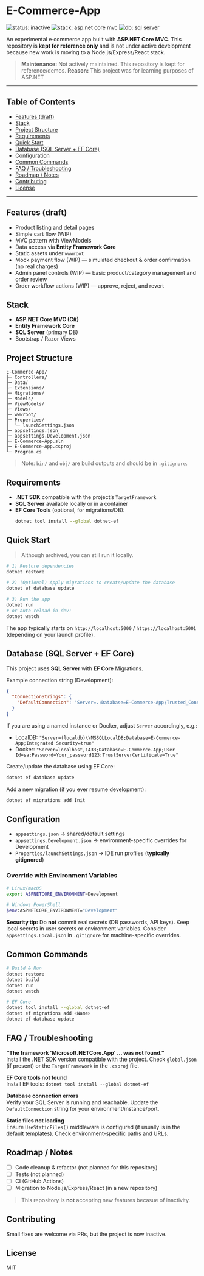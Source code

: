 ﻿# E-Commerce-App

![status: inactive](https://img.shields.io/badge/maintenance-inactive-lightgrey)
![stack: asp.net core mvc](https://img.shields.io/badge/stack-ASP.NET%20Core%20MVC-blue)
![db: sql server](https://img.shields.io/badge/db-SQL%20Server-red)

An experimental e‑commerce app built with **ASP.NET Core MVC**. This repository is **kept for reference only** and is not under active development because new work is moving to a Node.js/Express/React stack.

> **Maintenance:** Not actively maintained. This repository is kept for reference/demos.
> **Reason:** This project was for learning purposes of ASP.NET

---

## Table of Contents
- [Features (draft)](#features-draft)
- [Stack](#stack)
- [Project Structure](#project-structure)
- [Requirements](#requirements)
- [Quick Start](#quick-start)
- [Database (SQL Server + EF Core)](#database-sql-server--ef-core)
- [Configuration](#configuration)
- [Common Commands](#common-commands)
- [FAQ / Troubleshooting](#faq--troubleshooting)
- [Roadmap / Notes](#roadmap--notes)
- [Contributing](#contributing)
- [License](#license)

---

## Features (draft)
- Product listing and detail pages
- Simple cart flow (WIP)
- MVC pattern with ViewModels
- Data access via **Entity Framework Core**
- Static assets under `wwwroot`
- Mock payment flow (WIP) — simulated checkout & order confirmation (no real charges)
- Admin panel controls (WIP) — basic product/category management and order review
- Order workflow actions (WIP) — approve, reject, and revert

## Stack
- **ASP.NET Core MVC (C#)**
- **Entity Framework Core**
- **SQL Server** (primary DB)
- Bootstrap / Razor Views

## Project Structure
```
E-Commerce-App/
├─ Controllers/
├─ Data/
├─ Extensions/
├─ Migrations/               
├─ Models/
├─ ViewModels/
├─ Views/
├─ wwwroot/                  
├─ Properties/
│  └─ launchSettings.json    
├─ appsettings.json
├─ appsettings.Development.json
├─ E-Commerce-App.sln
├─ E-Commerce-App.csproj
└─ Program.cs
```
> Note: `bin/` and `obj/` are build outputs and should be in `.gitignore`.

## Requirements
- **.NET SDK** compatible with the project’s `TargetFramework`
- **SQL Server** available locally or in a container
- **EF Core Tools** (optional, for migrations/DB):  
  ```bash
  dotnet tool install --global dotnet-ef
  ```

## Quick Start
> Although archived, you can still run it locally.

```bash
# 1) Restore dependencies
dotnet restore

# 2) (Optional) Apply migrations to create/update the database
dotnet ef database update

# 3) Run the app
dotnet run
# or auto-reload in dev:
dotnet watch
```
The app typically starts on `http://localhost:5000` / `https://localhost:5001` (depending on your launch profile).

## Database (SQL Server + EF Core)
This project uses **SQL Server** with **EF Core** Migrations.

Example connection string (Development):
```json
{
  "ConnectionStrings": {
    "DefaultConnection": "Server=.;Database=E-Commerce-App;Trusted_Connection=True;MultipleActiveResultSets=true;TrustServerCertificate=True"
  }
}
```
If you are using a named instance or Docker, adjust `Server` accordingly, e.g.:
- LocalDB: `"Server=(localdb)\\MSSQLLocalDB;Database=E-Commerce-App;Integrated Security=true"`
- Docker: `"Server=localhost,1433;Database=E-Commerce-App;User Id=sa;Password=Your_password123;TrustServerCertificate=True"`

Create/update the database using EF Core:
```bash
dotnet ef database update
```
Add a new migration (if you ever resume development):
```bash
dotnet ef migrations add Init
```

## Configuration
- `appsettings.json` → shared/default settings  
- `appsettings.Development.json` → environment-specific overrides for Development  
- `Properties/launchSettings.json` → IDE run profiles (**typically gitignored**)

### Override with Environment Variables
```bash
# Linux/macOS
export ASPNETCORE_ENVIRONMENT=Development

# Windows PowerShell
$env:ASPNETCORE_ENVIRONMENT="Development"
```

**Security tip:** Do **not** commit real secrets (DB passwords, API keys). Keep local secrets in user secrets or environment variables. Consider `appsettings.Local.json` in `.gitignore` for machine-specific overrides.

## Common Commands
```bash
# Build & Run
dotnet restore
dotnet build
dotnet run
dotnet watch

# EF Core
dotnet tool install --global dotnet-ef
dotnet ef migrations add <Name>
dotnet ef database update
```

## FAQ / Troubleshooting

**“The framework 'Microsoft.NETCore.App' ... was not found.”**  
Install the .NET SDK version compatible with the project. Check `global.json` (if present) or the `TargetFramework` in the `.csproj` file.

**EF Core tools not found**  
Install EF tools: `dotnet tool install --global dotnet-ef`

**Database connection errors**  
Verify your SQL Server is running and reachable. Update the `DefaultConnection` string for your environment/instance/port.

**Static files not loading**  
Ensure `UseStaticFiles()` middleware is configured (it usually is in the default templates). Check environment-specific paths and URLs.

## Roadmap / Notes
- [ ] Code cleanup & refactor (not planned for this repository)
- [ ] Tests (not planned)
- [ ] CI (GitHub Actions)
- [ ] Migration to Node.js/Express/React (in a new repository)

> This repository is **not** accepting new features becasue of inactivity.

## Contributing
Small fixes are welcome via PRs, but the project is now inactive. 

## License
MIT 
